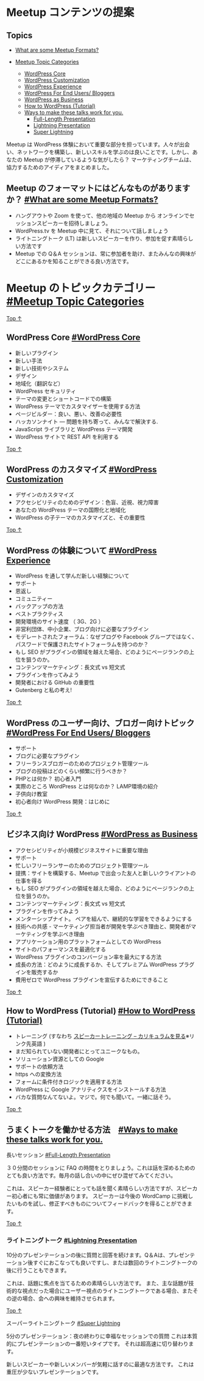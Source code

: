 <!-- Suggestions for Meetup Content -->
# Meetup コンテンツの提案

## Topics

*   [What are some Meetup Formats?](#what-are-some-meetup-formats)

*   [Meetup Topic Categories](#meetup-topic-categories)
    *   [WordPress Core](#wordpress-core)
    *   [WordPress Customization](#wordpress-customization)
    *   [WordPress Experience](#wordpress-experience)
    *   [WordPress For End Users/ Bloggers](#wordpress-for-end-users-bloggers)
    *   [WordPress as Business](#wordpress-as-business)
    *   [How to WordPress (Tutorial)](#how-to-wordpress-tutorial)
    *   [Ways to make these talks work for you.](#ways-to-make-these-talks-work-for-you)
        *   [Full-Length Presentation](#full-length-presentation)
        *   [Lightning Presentation](#lightning-presentation)
        *   [Super Lightning](#super-lightning)

<!-- Meetups are an important part of the WordPress experience. It’s good to meet people, build networks, and learn new skills. But what if you feel like your Meetup is stuck? The Marketing Team has put together some ideas to help. -->
Meetup は WordPress 体験において重要な部分を担っています。人々が出会い、ネットワークを構築し、新しいスキルを学ぶのは良いことです。しかし、あなたの Meetup が停滞しているような気がしたら？ マーケティングチームは、協力するためのアイディアをまとめました。

<!-- ## What are some Meetup Formats? [#What are some Meetup Formats?](#what-are-some-meetup-formats) -->
## Meetup のフォーマットにはどんなものがありますか？ [#What are some Meetup Formats?](#what-are-some-meetup-formats)

<!-- *   Invite speakers from other Meetups to deliver their session remotely, using Zoom or Hangout.
*   Play talks from WordPress.tv. during the Meetup.
*   Lightning talks are a great way to help new speakers and encourage participation.
*   Q & A sessions at Meetups are always a good way to help the audience with speciifc questions and find out where they are. -->
*   ハングアウトや Zoom を使って、他の地域の Meetup から オンラインでセッションスピーカーを招待しましょう。
*   WordPress.tv を Meetup 中に見て、それについて話しましょう
*   ライトニングトーク (LT) は新しいスピーカーを作り、参加を促す素晴らしい方法です
*   Meetup での Q＆A セッションは、常に参加者を助け、またみんなの興味がどこにあるかを知ることができる良い方法です。

<!-- # Meetup Topic Categories [#Meetup Topic Categories](#meetup-topic-categories) -->
# Meetup のトピックカテゴリー [#Meetup Topic Categories](#meetup-topic-categories)

[Top ↑](#top)

## WordPress Core [#WordPress Core](#wordpress-core)

<!-- *   New Plugin
*   New Skill
*   New tech/system
*   Design
*   Localization
*   WordPress Security
*   Changing Themes and The Struggle with Shortcodes
*   How to use the Customizer in WordPress Themes
*   Page Builders: The Good, The Bad, The Needs Improvement
*   Hackathon Night — Bring your worst problems, we’ll fix them.
*   JavaScript Libraries and WordPress Theme Development
*   Leveraging the REST API in your WordPress Site -->
*   新しいプラグイン
*   新しい手法
*   新しい技術やシステム
*   デザイン
*   地域化（翻訳など）
*   WordPress セキュリティ
*   テーマの変更とショートコードでの構築
*   WordPress テーマでカスタマイザーを使用する方法
*   ページビルダー：良い、悪い、改善の必要性
*   ハッカソンナイト — 問題を持ち寄って、みんなで解決する.
*   JavaScript ライブラリと WordPress テーマ開発
*   WordPress サイトで REST API を利用する

[Top ↑](#top)


<!-- ## WordPress Customization -->
## WordPress のカスタマイズ [#WordPress Customization](#wordpress-customization)


<!-- *   Design customization
*   Design for Accessibility: Color Blind, Nearsightedness, and Vision-impaired
*   Internationalizing And Localizing Your WordPress Theme
*   Customize WordPress Child Themes and it’s importance -->
*   デザインのカスタマイズ
*   アクセシビリティのためのデザイン：色盲、近視、視力障害
*   あなたの WordPress テーマの国際化と地域化
*   WordPress の子テーマのカスタマイズと、その重要性

[Top ↑](#top)


<!-- ## WordPress Experience -->
## WordPress の体験について [#WordPress Experience](#wordpress-experience)


<!-- *   New experience that you learn throughout the journey of WordPress
*   Support
*   Giving back
*   Community
*   Backup Solutions
*   Best Practices
*   Site Speed for Developing Environments (3G, 2G)
*   Must-needed plugins for nonprofits, small business, blogs
*   Moderated Forums: Why have password-protected on-site forums instead of a blog or Facebook Group?
*   If SEO is more than a plugin, how do I start to rank?
*   Content Marketing: Long-form versus Short-form
*   Building Your First Plugin
*   The Importance Of Github To Every Developer
*   Gutenberg and my thoughts! -->
*   WordPress を通して学んだ新しい経験について
*   サポート
*   恩返し
*   コミュニティー
*   バックアップの方法
*   ベストプラクティス
*   開発環境のサイト速度 （ 3G、2G ）
*   非営利団体、中小企業、ブログ向けに必要なプラグイン
*   モデレートされたフォーラム：なぜブログや Facebook グループではなく、パスワードで保護されたサイトフォーラムを持つのか？
*   もし SEO がプラグインの領域を越えた場合、どのようにページランクの上位を狙うのか。
*   コンテンツマーケティング：長文式 vs 短文式
*   プラグインを作ってみよう
*   開発者における GitHub の重要性
*   Gutenberg と私の考え!


[Top ↑](#top)


<!-- ## WordPress For End Users/ Bloggers -->
## WordPress のユーザー向け、ブロガー向けトピック [#WordPress For End Users/ Bloggers](#wordpress-for-end-users-bloggers)

<!-- *   Support
*   Must-needed plugins for blogs
*   Project Management Tools for the Freelancer blogger
*   How often should I blog?
*   PH What? An Introduction to the beginner.
*   What is WordPress Really? An introduction to LAMP.
*   Teaching Tech to Kids
*   WordPress Development for Beginners: Getting Started -->
*   サポート
*   ブログに必要なプラグイン
*   フリーランスブロガーのためのプロジェクト管理ツール
*   ブログの投稿はどのくらい頻繁に行うべきか？
*   PHPとは何か？ 初心者入門
*   実際のところ WordPress とは何なのか？ LAMP環境の紹介
*   子供向け教室
*   初心者向け WordPress 開発：はじめに

[Top ↑](#top)


<!-- ## WordPress as Business -->
## ビジネス向け WordPress [#WordPress as Business](#wordpress-as-business)


<!-- *   Why Accessibility Matters to a Small Business Site
*   Support
*   Project Management Tools for the Overworked Freelancer
*   Partnering Up: Building Sites and Gaining New Client Work with Meetup Friends
*   If SEO is more than a plugin, how do I start to rank?
*   Content Marketing: Long-form versus Short-form
*   Building Your First Plugin
*   Mentorship Night. Let’s pair up and keep ourselves accountable to continuous learning
*   Empathy in Tech – Why Marketers should learn Dev and Devs should learn Marketing
*   WordPress as a Platform for Apps
*   Optimizing site performance
*   How to maximize conversion rate of your WordPress Plugin
*   Growth hacks: How to grow & sell premium WordPress Plugins
*   Things you can do to promote your WordPress Plugin at zero expense. -->
*   アクセシビリティが小規模ビジネスサイトに重要な理由
*   サポート
*   忙しいフリーランサーのためのプロジェクト管理ツール
*   提携：サイトを構築する、Meetup で出会った友人と新しいクライアントの仕事を得る
*   もし SEO がプラグインの領域を越えた場合、どのようにページランクの上位を狙うのか。
*   コンテンツマーケティング：長文式 vs 短文式
*   プラグインを作ってみよう
*   メンターシップナイト。 ペアを組んで、継続的な学習をできるようにする
*   技術への共感 - マーケティング担当者が開発を学ぶべき理由と、開発者がマーケティングを学ぶべき理由
*   アプリケーション用のプラットフォームとしての WordPress
*   サイトのパフォーマンスを最適化する
*   WordPress プラグインのコンバージョン率を最大にする方法
*   成長の方法：どのように成長するか、そしてプレミアム WordPress プラグインを販売するか
*   費用ゼロで WordPress プラグインを宣伝するためにできること

[Top ↑](#top)

## How to WordPress (Tutorial) [#How to WordPress (Tutorial)](#how-to-wordpress-tutorial)

<!-- *   Training (ie [Speaker Training – see curriculum](https://make.wordpress.org/training/handbook/speaker-training/) )
*   Unique something for developers that most of the people dont know
*   Googling as a Resource for Solutions
*   How to ask for Support
*   How to Convert into https.
*   How to apply conditional logic to your forms
*   How to Install Google Analytics in WordPress
*   No Stupid Question Night. Seriously. Ask. Let’s chat. -->
*   トレーニング (すなわち [スピーカートレーニング – カリキュラムを見る](https://make.wordpress.org/training/handbook/speaker-training/)※リンク先英語 )
*   まだ知られていない開発者にとってユニークなもの。
*   ソリューション資源としての Google
*   サポートの依頼方法
*   https への変換方法
*   フォームに条件付きロジックを適用する方法
*   WordPress に Google アナリティクスをインストールする方法
*   バカな質問なんてないよ。マジで。何でも聞いて。一緒に話そう。

[Top ↑](#top)

<!-- ## Ways to make these talks work for you. -->
## うまくトークを働かせる方法　[#Ways to make these talks work for you.](#ways-to-make-these-talks-work-for-you)

<!-- ### Full-Length Presentation -->
長いセッション [#Full-Length Presentation](#full-length-presentation)

<!-- 30 minutes, followed by a Question and Answer period. This is great for a deep dive into any topic. Try to mix up the type of talks each month. -->
３０分間のセッションに FAQ の時間をとりましょう。これは話を深めるためのとても良い方法です。毎月の話し合いの中にぜひ混ぜてみてください。

<!-- This is great way for speakers who have experience talking to jump in, but newcomers also always have something valuable to say. It’s also a great way for a speaker to try out something that they want to pitch to an upcoming WordCamp, and get feedback on what to revise. -->
これは、スピーカー経験者にとっても話を聞く素晴らしい方法ですが、スピーカー初心者にも常に価値があります。 スピーカーは今後の WordCamp に挑戦したいものを試し、修正すべきものについてフィードバックを得ることができます。


[Top ↑](#top)

<!-- ### Lightning Presentation -->
### ライトニングトーク [#Lightning Presentation](#lightning-presentation)

<!-- 10 Minutes followed by a Question and Answer: The Q & A can take place either right away or after several lightning talks. -->
10分のプレゼンテーションの後に質問と回答を続けます。Q＆Aは、プレゼンテーション後すぐにおこなっても良いですし、または数回のライトニングトークの後に行うこともできます。

<!-- This is a great way to make sure topics stay focused. It also keeps interest in the meeting if the main talk is from more of a technical angle and the lightning talk is more from a user angle or vice versa. -->
これは、話題に焦点を当てるための素晴らしい方法です。 また、主な話題が技術的な視点だった場合にユーザー視点のライトニングトークである場合、またその逆の場合、会への興味を維持させられます。

[Top ↑](#top)

<!-- ### Super Lightning -->
スーパーライトニングトーク [#Super Lightning](#super-lightning)

<!-- 5 Minute Presentation: Questions at Happiness Session at the end of the evening  
This is essentially a top tips type of presentation. It moves super fast. -->
5分のプレゼンテーション：夜の終わりに幸福なセッションでの質問
これは本質的にプレゼンテーションの一番短いタイプです。 それは超高速に切り替わります。

<!-- It’s also a great way for new speakers or new members of your Meetup to feel comfortable speaking. It’s low pressure. -->
新しいスピーカーや新しいメンバーが気軽に話すのに最適な方法です。 これは重圧が少ないプレゼンテーションです。
